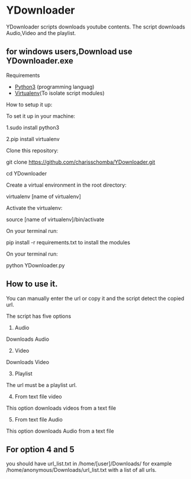 # YDownloader
YDownloader scripts downloads youtube contents.
The script downloads Audio,Video and the playlist.

## for windows users,Download use YDownloader.exe

Requirements

- [Python3](https://www.python.org/) (programming languag)
- [Virtualenv](https://virtualenv.pypa.io/en/stable/)(To isolate script modules)

How to setup it up:

To set it up in your machine:

1.sudo install python3

2.pip install virtualenv

Clone this repository:

git clone  https://github.com/charisschomba/YDownloader.git

cd YDownloader

Create a virtual environment in the root directory:

virtualenv [name of virtualenv]

Activate the virtualenv:

source [name of virtualenv]/bin/activate

On your terminal run:

pip install -r requirements.txt
to install the modules

On your terminal run:

python YDownloader.py


## How to use it.
You can manually enter the url or copy it and the script detect the copied url.

The  script has five options
1. Audio

Downloads Audio

2. Video

Downloads Video

3. Playlist

The url must be a playlist url.

4. From text file video

This option downloads videos from a text file

5. From text file Audio

This option downloads Audio from a text file

## For option 4 and 5
you should have url_list.txt in /home/[user]/Downloads/
for example /home/anonymous/Downloads/url_list.txt with a list of all urls.










